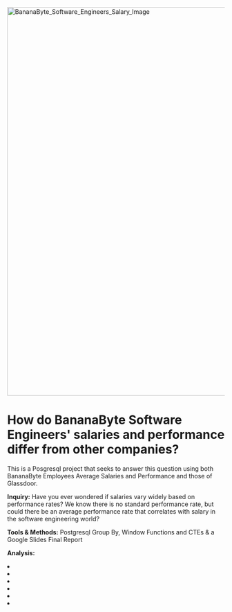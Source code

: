 <!DOCTYPE html>
<html lang="en">
<head>
    <meta charset="UTF-8">
    <meta http-equiv="X-UA-Compatible" content="IE=edge">
    <meta name="viewport" content="width=device-width, initial-scale=1.0">
    <img width="898" alt="BananaByte_Software_Engineers_Salary_Image" src="https://github.com/Gatheroxign34/Payrate_Analysis/assets/94628744/ea0d8254-8f65-415e-9ad6-f14ab5f8d19d">
</head>
<body>
    <h1> How do BananaByte Software Engineers' salaries and performance differ from other companies? </h1>
        <p> This is a Posgresql project that seeks to answer this question using both BananaByte Employees Average Salaries and Performance and those of Glassdoor. </p>
    <b> <p> Inquiry:</b> Have you ever wondered if salaries vary widely based on performance rates? We know there is no standard performance rate, but could there be an average performance rate that correlates with salary in the software engineering world? </p> 
    <b> <p> Tools & Methods:</b> Postgresql Group By, Window Functions and CTEs & a Google Slides Final Report </p>
    <b> <p> Analysis:</b> 
                <li> </li>
                <li> </li>
                <li> </li> 
                <li> </li>
                <li> </li>
                <li> </li>
<br></br>
